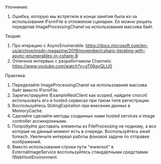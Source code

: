 Уточнение:
1. Ошибка, которую мы встретили в конце занятия была из-за использования IFormFile в отложеном сценарии. Ее можно решить переделав ImageProcessingChanel на использования массива байт.

Теория:
1. Про итерацию с AsyncEnumerable: https://docs.microsoft.com/en-us/archive/msdn-magazine/2019/november/csharp-iterating-with-async-enumerables-in-csharp-8
2. Отличное интервью с разработчиком Channels: https://www.youtube.com/watch?v=gT06qvQLtJ0

Практика:
1. Переделайте ImageProcessingChanel на использования массива байт вместо IFormFile.
2. Зарегистрируйте IExampleRestClient как scoped, найдите способ использовать его в hosted сервисах при таком типе регистрации.
3. Воспользуйтесь SlidingExpiration при внесении данных в MemoryCache.
4. Сделайте сделайте методы созданных нами hosted services и image controller ассинхронными.
5. Попробуйте доставать элементы из FileProcessing не подному, а все которые на данный момент есть в очереди. Воспользуйтесь await foreach. Увеличьте интервал работы фоновой задачи по отправке изображений.
6. Вместо использования строки пути "wwwroot" в ExternalImageService воспользуйтесь стандартными средставми IWebHostEnvironment. 
